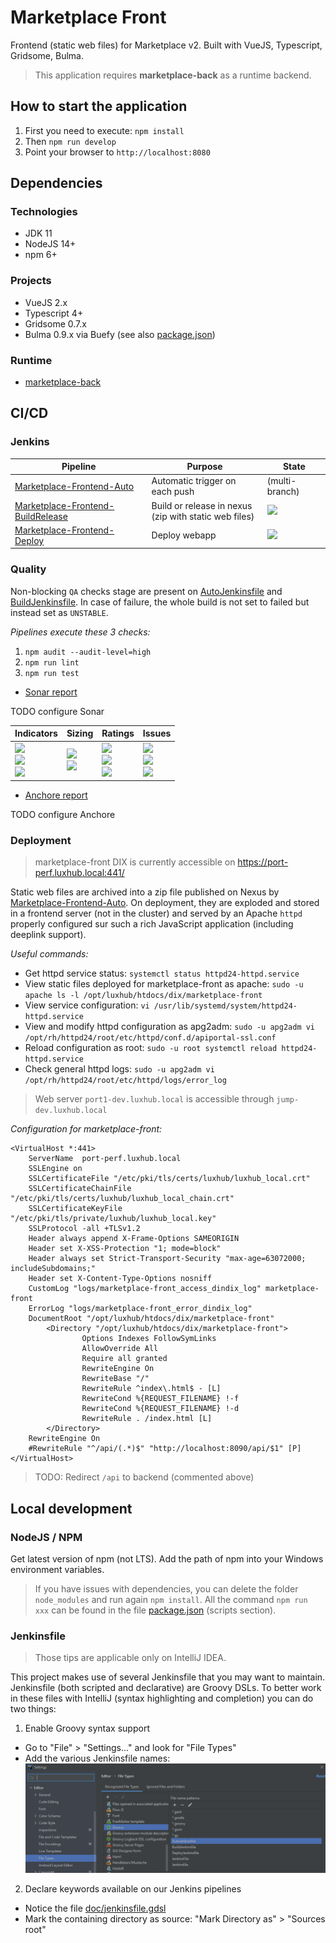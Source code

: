 # Marketplace Front

Frontend (static web files) for Marketplace v2.
Built with VueJS, Typescript, Gridsome, Bulma.

> This application requires **marketplace-back** as a runtime backend.

## How to start the application

1. First you need to execute: ``npm install``
2. Then ``npm run develop``
3. Point your browser to `http://localhost:8080`

## Dependencies

### Technologies

- JDK 11
- NodeJS 14+
- npm 6+

### Projects

- VueJS 2.x
- Typescript 4+
- Gridsome 0.7.x
- Bulma 0.9.x via Buefy
(see also [package.json](package.json))

### Runtime

- [marketplace-back](https://gitlab.luxhub.local/dev-luxhub/marketplace-back)

## CI/CD

### Jenkins

| Pipeline | Purpose | State |
| -------- | ------- | ------ |
| [Marketplace-Frontend-Auto](https://jenkins.luxhub.local:8443/view/Agora/job/Marketplace-Frontend-Auto/) | Automatic trigger on each push | (multi-branch) |
| [Marketplace-Frontend-BuildRelease](https://jenkins.luxhub.local:8443/view/Agora/job/Marketplace-Frontend-BuildRelease/) | Build or release in nexus <br> (zip with static web files) | ![](https://jenkins.luxhub.local:8443/buildStatus/icon?job=Marketplace-Frontend-BuildRelease) |
| [Marketplace-Frontend-Deploy](https://jenkins.luxhub.local:8443/view/Agora/job/Marketplace-Frontend-Deploy/) | Deploy webapp | ![](https://jenkins.luxhub.local:8443/buildStatus/icon?job=Marketplace-Frontend-Deploy) |

### Quality

Non-blocking `QA` checks stage are present on [AutoJenkinsfile](AutoJenkinsfile) and [BuildJenkinsfile](AutoJenkinsfile).
In case of failure, the whole build is not set to failed but instead set as `UNSTABLE`.

_Pipelines execute these 3 checks:_
1. `npm audit --audit-level=high`
2. `npm run lint`
3. `npm run test`

- [Sonar report](https://sonar.kube-dev.luxhub.local/dashboard?id=com.luxhub.agora%3Amarketplace-front)

TODO configure Sonar

| Indicators | Sizing | Ratings | Issues |
| ---------- | -------| ------- | ------ |
| ![](https://sonar.kube-dev.luxhub.local/api/project_badges/measure?project=com.luxhub.agora%3Amarketplace-front&metric=alert_status) <br> ![](https://sonar.kube-dev.luxhub.local/api/project_badges/measure?project=com.luxhub.agora%3Amarketplace-front&metric=coverage) <br> ![](https://sonar.kube-dev.luxhub.local/api/project_badges/measure?project=com.luxhub.agora%3Amarketplace-front&metric=sqale_index) | ![](https://sonar.kube-dev.luxhub.local/api/project_badges/measure?project=com.luxhub.agora%3Amarketplace-front&metric=ncloc) <br> ![](https://sonar.kube-dev.luxhub.local/api/project_badges/measure?project=com.luxhub.agora%3Amarketplace-front&metric=duplicated_lines_density) | ![](https://sonar.kube-dev.luxhub.local/api/project_badges/measure?project=com.luxhub.agora%3Amarketplace-front&metric=security_rating) <br> ![](https://sonar.kube-dev.luxhub.local/api/project_badges/measure?project=com.luxhub.agora%3Amarketplace-front&metric=reliability_rating) <br> ![](https://sonar.kube-dev.luxhub.local/api/project_badges/measure?project=com.luxhub.agora%3Amarketplace-front&metric=sqale_rating) | ![](https://sonar.kube-dev.luxhub.local/api/project_badges/measure?project=com.luxhub.agora%3Amarketplace-front&metric=bugs) <br> ![](https://sonar.kube-dev.luxhub.local/api/project_badges/measure?project=com.luxhub.agora%3Amarketplace-front&metric=code_smells) <br> ![](https://sonar.kube-dev.luxhub.local/api/project_badges/measure?project=com.luxhub.agora%3Amarketplace-front&metric=vulnerabilities) |

- [Anchore report](https://jenkins.luxhub.local:8443/view/Agora/job/Marketplace-Frontend-Auto/lastCompletedBuild/anchore-results/)

TODO configure Anchore

### Deployment

> marketplace-front DIX is currently accessible on https://port-perf.luxhub.local:441/

Static web files are archived into a zip file published on Nexus by [Marketplace-Frontend-Auto](https://jenkins.luxhub.local:8443/view/Agora/job/Marketplace-Frontend-Auto/).
On deployment, they are exploded and stored in a frontend server (not in the cluster) and served by an Apache ``httpd`` properly configured sur such a rich JavaScript application (including deeplink support).

_Useful commands:_

- Get httpd service status:
`systemctl status httpd24-httpd.service`
- View static files deployed for marketplace-front as apache:
`sudo -u apache ls -l /opt/luxhub/htdocs/dix/marketplace-front`
- View service configuration:
`vi /usr/lib/systemd/system/httpd24-httpd.service`
- View and modify httpd configuration as apg2adm:
`sudo -u apg2adm vi /opt/rh/httpd24/root/etc/httpd/conf.d/apiportal-ssl.conf`
- Reload configuration as root:
`sudo -u root systemctl reload httpd24-httpd.service`
- Check general httpd logs:
`sudo -u apg2adm vi /opt/rh/httpd24/root/etc/httpd/logs/error_log`

> Web server `port1-dev.luxhub.local` is accessible through `jump-dev.luxhub.local`

_Configuration for marketplace-front:_
```
<VirtualHost *:441>
    ServerName  port-perf.luxhub.local
    SSLEngine on
    SSLCertificateFile "/etc/pki/tls/certs/luxhub/luxhub_local.crt"
    SSLCertificateChainFile  "/etc/pki/tls/certs/luxhub/luxhub_local_chain.crt"
    SSLCertificateKeyFile "/etc/pki/tls/private/luxhub/luxhub_local.key"
    SSLProtocol -all +TLSv1.2
    Header always append X-Frame-Options SAMEORIGIN
    Header set X-XSS-Protection "1; mode=block"
    Header always set Strict-Transport-Security "max-age=63072000; includeSubdomains;"
    Header set X-Content-Type-Options nosniff
    CustomLog "logs/marketplace-front_access_dindix_log" marketplace-front
    ErrorLog "logs/marketplace-front_error_dindix_log"
    DocumentRoot "/opt/luxhub/htdocs/dix/marketplace-front"
        <Directory "/opt/luxhub/htdocs/dix/marketplace-front">
                Options Indexes FollowSymLinks
                AllowOverride All
                Require all granted
                RewriteEngine On
                RewriteBase "/"
                RewriteRule ^index\.html$ - [L]
                RewriteCond %{REQUEST_FILENAME} !-f
                RewriteCond %{REQUEST_FILENAME} !-d
                RewriteRule . /index.html [L]
        </Directory>
    RewriteEngine On
    #RewriteRule "^/api/(.*)$" "http://localhost:8090/api/$1" [P]
</VirtualHost>
```
> TODO: Redirect `/api` to backend (commented above)

## Local development

### NodeJS / NPM

Get latest version of npm (not LTS). 
Add the path of npm into your Windows environment variables.

> If you have issues with dependencies, you can delete the folder ``node_modules`` and run again ``npm install``.
> All the command ``npm run xxx`` can be found in the file [package.json](package.json) (scripts section).

### Jenkinsfile

> Those tips are applicable only on IntelliJ IDEA.

This project makes use of several Jenkinsfile that you may want to maintain.
Jenkinsfile (both scripted and declarative) are Groovy DSLs.
To better work in these files with IntelliJ (syntax highlighting and completion) you can do two things:

1. Enable Groovy syntax support

- Go to "File" > "Settings..." and look for "File Types"
- Add the various Jenkinsfile names:
![](doc/Jenkinsfile-association.png)

2. Declare keywords available on our Jenkins pipelines

- Notice the file [doc/jenkinsfile.gdsl](doc/jenkinsfile.gdsl)
- Mark the containing directory as source: "Mark Directory as" > "Sources root"
